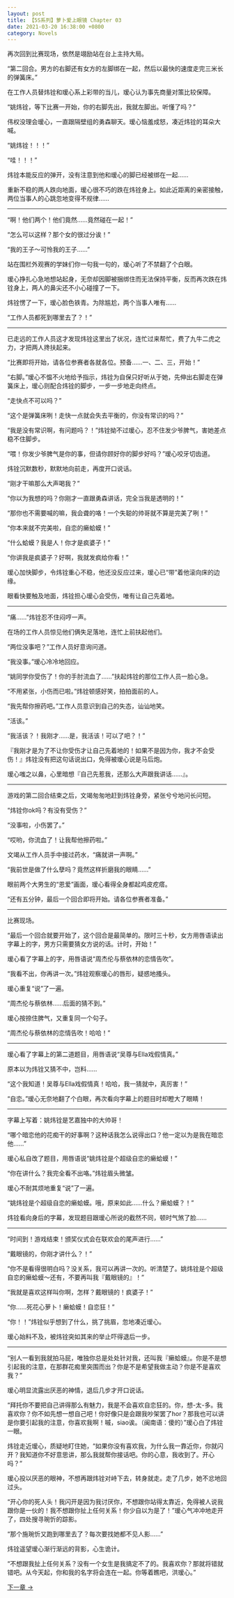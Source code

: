 ```yaml
---
layout: post
title: 【5S系列】萝卜爱上眼镜 Chapter 03
date: 2021-03-20 16:38:00 +0800
category: Novels
---
```

再次回到比赛现场，依然是翊励站在台上主持大局。

“第二回合。男方的右脚还有女方的左脚绑在一起，然后以最快的速度走完三米长的弹簧床。”

在工作人员替炜铨和瑷心系上彩带的当儿，瑷心认为事先商量对策比较保障。

“姚炜铨，等下比赛一开始，你的右脚先出，我就左脚出。听懂了吗？”

伟权没理会瑷心，一直跟隔壁组的勇森聊天。瑷心恼羞成怒，凑近炜铨的耳朵大喊。

“姚炜铨！！！”

“哇！！！”

炜铨本能反应的弹开，没有注意到他和瑷心的脚已经被绑在一起……

重新不稳的两人跌向地面，瑷心很不巧的跌在炜铨身上。如此近距离的亲密接触，两位当事人的心跳忽地变得不规律……

----

“啊！他们两个！他们竟然……竟然碰在一起！”

“怎么可以这样？那个女的很过分诶！”

“我的王子～可怜我的王子……”

站在围栏外观赛的学妹们你一句我一句的，瑷心听了不禁翻了个白眼。

瑷心挣扎心急地想站起身，无奈却因脚被捆绑住而无法保持平衡，反而再次跌在炜铨身上，两人的鼻尖还不小心碰撞了一下。

炜铨愣了一下，瑷心脸色铁青。为除尴尬，两个当事人唯有……

“工作人员都死到哪里去了？！”

----

已走远的工作人员这才发现炜铨这里出了状况，连忙过来帮忙，费了九牛二虎之力，才把两人搀扶起来。

“比赛即将开始，请各位参赛者各就各位。预备……一、二、三，开始！”

“右脚。”瑷心不愠不火地给予指示，炜铨为自保只好听从于她，先伸出右脚走在弹簧床上，瑷心则配合炜铨的脚步，一步一步地走向终点。

“走快点不可以吗？”

“这个是弹簧床咧！走快一点就会失去平衡的，你没有常识的吗？”

“我是没有常识啊，有问题吗？！”炜铨拗不过瑷心，忍不住发少爷脾气，害她差点稳不住脚步。

“喂！你发少爷脾气是你的事，但请你顾好你的脚步好吗？”瑷心咬牙切齿道。

炜铨沉默数秒，默默地向前走，再度开口说话。

“刚才干嘛那么大声喝我？”

“你以为我想的吗？你刚才一直跟勇森讲话，完全当我是透明的！”

“那你也不需要喊的嘛，我会聋的咯！一个失聪的帅哥就不算是完美了咧！”

“你本来就不完美啦，自恋的癞蛤蟆！”

“什么蛤蟆？我是人！你才是疯婆子！”

“你讲我是疯婆子？好啊，我就发疯给你看！”

瑷心加快脚步，令炜铨重心不稳，他还没反应过来，瑷心已“带”着他滚向床的边缘。

眼看快要触及地面，炜铨担心瑷心会受伤，唯有让自己先着地。

----

“痛……”炜铨忍不住闷哼一声。

在场的工作人员惊见他们俩失足落地，连忙上前扶起他们。

“两位没事吧？”工作人员好意询问道。

“我没事。”瑷心冷冷地回应。

“姚同学你受伤了！你的手肘流血了……”扶起炜铨的那位工作人员一脸心急。

“不用紧张，小伤而已啦。”炜铨顿感好笑，拍拍面前的人。

“我先帮你擦药吧。”工作人员意识到自己的失态，讪讪地笑。

“活该。”

“我活该？！我刚才……是，我活该！可以了吧？！”

『我刚才是为了不让你受伤才让自己先着地的！如果不是因为你，我才不会受伤！』炜铨没有把这句话说出口，免得被瑷心说是马后炮。

瑷心嗤之以鼻，心里暗想『自己先惹我，还那么大声跟我讲话……』。

----

游戏的第二回合结束之后，文竭匆匆地赶到炜铨身旁，紧张兮兮地问长问短。

“炜铨你ok吗？有没有受伤？”

“没事啦，小伤罢了。”

“哎哟，你流血了！让我帮他擦药啦。”

文竭从工作人员手中接过药水，“痛就讲一声啊。”

“我前世是做了什么孽吗？竟然这样折磨我的眼睛……”

眼前两个大男生的“恩爱”画面，瑷心看得全身都起鸡皮疙瘩。

“还有五分钟，最后一个回合即将开始。请各位参赛者准备。”

----

比赛现场。

“最后一个回合就要开始了，这个回合是最简单的。限时三十秒，女方用唇语读出字幕上的字，男方只需要猜女方说的话。计时，开始！”

瑷心看了字幕上的字，用唇语说“周杰伦与蔡依林的恋情告吹”。

“我看不出，你再讲一次。”炜铨观察瑷心的唇形，疑惑地搔头。

瑷心重复“说”了一遍。

“周杰伦与蔡依林……后面的猜不到。”

瑷心按捺住脾气，又重复同一个句子。

“周杰伦与蔡依林的恋情告吹！哈哈！”

----

瑷心看了字幕上的第二道题目，用唇语说“吴尊与Ella戏假情真。”

原本以为炜铨又猜不中，岂料……

“这个我知道！吴尊与Ella戏假情真！哈哈，我一猜就中，真厉害！”

“自恋。”瑷心无奈地翻了个白眼，再次看向字幕上的题目时却瞪大了眼睛！

----

字幕上写着：姚炜铨是艺嘉独中的大帅哥！

“哪个暗恋他的花痴干的好事啊？这种话我怎么说得出口？他一定以为是我在暗恋他……”

瑷心私自改了题目，用唇语说“姚炜铨是个超级自恋的癞蛤蟆！”

“你在讲什么？我完全看不出咯。”炜铨眉头微皱。

瑷心不耐其烦地重复“说”了一遍。

“姚炜铨是个超级自恋的癞蛤蟆。哦，原来如此……什么？癞蛤蟆？！”

炜铨看向身后的字幕，发现题目跟瑷心所说的截然不同，顿时气煞了脸……

----

“时间到！游戏结束！颁奖仪式会在联欢会的尾声进行……”

“戴眼镜的，你刚才讲什么？！”

“你不是看得很明白吗？没关系，我可以再讲一次的。听清楚了。姚炜铨是个超级自恋的癞蛤蟆～还有，不要再叫我『戴眼镜的』！”

“我就是喜欢这样叫你啊，怎样？戴眼镜的！疯婆子！”

“你……死花心萝卜！癞蛤蟆！自恋狂！”

“你！！”炜铨似乎想到了什么，挑了挑眉，忽地凑近瑷心。

瑷心始料不及，被炜铨突如其来的举止吓得退后一步。

----

“别人一看到我就拍马屁，唯独你总是处处针对我，还叫我『癞蛤蟆』。你是不是想引起我的注意，在那群花痴里突围而出？你是不是希望我做主动？你是不是喜欢我？”

瑷心明显流露出厌恶的神情，退后几步才开口说话。

“拜托你不要把自己讲得那么有魅力，我是不会喜欢自恋狂的。你，想-太-多。我喜欢你？你不如先想一想自己吧！你好像只是会跟我吵架罢了hor？那我也可以讲是你要引起我的注意，你喜欢我啊！嘁，siao诶。（闽南语：傻的）”瑷心白了炜铨一眼。

炜铨走近瑷心，质疑地盯住她，“如果你没有喜欢我，为什么我一靠近你，你就闪开？我知道你不好意思讲，那么我就帮你接话吧。你的心意，我收到了。开心吗？”

瑷心投以厌恶的眼神，不想再跟炜铨对峙下去，转身就走。走了几步，她不忿地回过头。

“开心你的死人头！我闪开是因为我讨厌你，不想跟你站得太靠近，免得被人说我跟你是一伙的！我不想跟你扯上任何关系！你少自以为是了！”瑷心气冲冲地走开了，四处搜寻琬忻的踪影。

“那个施琬忻又跑到哪里去了？每次要找她都不见人影……”

炜铨遥望瑷心渐行渐远的背影，心生诡计。

“不想跟我扯上任何关系？没有一个女生是我搞定不了的。我喜欢你？那就将错就错吧。从今天起，你和我的名字将会连在一起。你等着瞧吧，洪瑷心。”

[下一章 →](/novels/2021/03/20/in-love-with-a-savage-gf-04.html)
